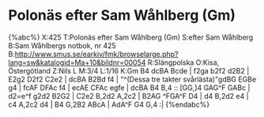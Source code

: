 # Polonäs efter Sam Wåhlberg (Gm)

{%abc%}
X:425
T:Polonäs efter Sam Wåhlberg (Gm)
S:efter Sam Wåhlberg
B:Sam Wåhlbergs notbok, nr 425
B:http://www.smus.se/earkiv/fmk/browselarge.php?lang=sw&katalogid=Ma+10&bildnr=00054
R:Slängpolska
O:Kisa, Östergötland
Z:Nils L
M:3/4
L:1/16
K:Gm
B4 dcBA Bcde | f2ga b2f2 d2B2 | E2g2 D2f2 C2e2 | dcBA B2Bd f4 |
"^(Dessa tre takter svårlästa)"gdBG EGBe g4 | fcAF DFAc f4 | ecAE CFAc egfe | dcBA B4 B,4 ::
[GG,]4 GAG^F GABc | d2=e^f g2d2 B2G2 | C2e2 B,2d2 A,2c2 | B2AG ^FGA^F D4 | 
d4 B,2d2 e4 | c4 A,2c2 d4 | B4 G,2B2 ABcA | AdA^F G4 G,4 :|
{%endabc%}
